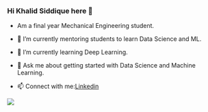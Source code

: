 ### Hi Khalid Siddique here 👋


- Am a final year Mechanical Engineering student.
- 🔭 I’m currently mentoring students to learn Data Science and ML.
- 🌱 I’m currently learning Deep Learning.

- 💬 Ask me about getting started with Data Science and Machine Learning.

- 📫 Connect with me:[Linkedin](https://www.linkedin.com/in/md-khalid-siddique/)

<img src = "https://github-readme-stats.vercel.app/api?username=Mdkhalidsiddique&&show_icons=true&title_color=solid crimson_color=navy blue_color=rgb(128 128 0)_color=red_">

